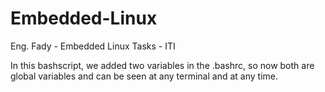 # Embedded-Linux
Eng. Fady - Embedded Linux Tasks - ITI

In this bashscript, we added two variables in the .bashrc, so now both are global variables and can be seen at any terminal and at any time. 
